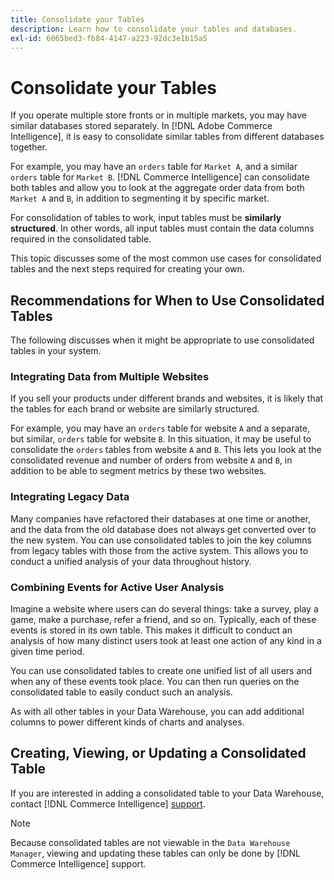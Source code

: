 ```yaml
---
title: Consolidate your Tables
description: Learn how to consolidate your tables and databases.
exl-id: 6065bed3-fb84-4147-a223-92dc3e1b15a5
---
```

# Consolidate your Tables

If you operate multiple store fronts or in multiple markets, you may have similar databases stored separately. In [!DNL Adobe Commerce Intelligence], it is easy to consolidate similar tables from different databases together.

For example, you may have an `orders` table for `Market A`, and a similar `orders` table for `Market B`. [!DNL Commerce Intelligence] can consolidate both tables and allow you to look at the aggregate order data from both `Market A` and `B`, in addition to segmenting it by specific market.

For consolidation of tables to work, input tables must be **similarly structured**. In other words, all input tables must contain the data columns required in the consolidated table.

This topic discusses some of the most common use cases for consolidated tables and the next steps required for creating your own.

## Recommendations for When to Use Consolidated Tables

The following discusses when it might be appropriate to use consolidated tables in your system.

### Integrating Data from Multiple Websites

If you sell your products under different brands and websites, it is likely that the tables for each brand or website are similarly structured.

For example, you may have an `orders` table for website `A` and a separate, but similar, `orders` table for website `B`. In this situation, it may be useful to consolidate the `orders` tables from website `A` and `B`. This lets you look at the consolidated revenue and number of orders from website `A` and `B`, in addition to be able to segment metrics by these two websites.

### Integrating Legacy Data

Many companies have refactored their databases at one time or another, and the data from the old database does not always get converted over to the new system. You can use consolidated tables to join the key columns from legacy tables with those from the active system. This allows you to conduct a unified analysis of your data throughout history.

### Combining Events for Active User Analysis

Imagine a website where users can do several things: take a survey, play a game, make a purchase, refer a friend, and so on. Typically, each of these events is stored in its own table. This makes it difficult to conduct an analysis of how many distinct users took at least one action of any kind in a given time period.

You can use consolidated tables to create one unified list of all users and when any of these events took place. You can then run queries on the consolidated table to easily conduct such an analysis.

As with all other tables in your Data Warehouse, you can add additional columns to power different kinds of charts and analyses.

## Creating, Viewing, or Updating a Consolidated Table

If you are interested in adding a consolidated table to your Data Warehouse, contact [!DNL Commerce Intelligence] [support](../guide-overview.md).

>[!NOTE]
>
>Because consolidated tables are not viewable in the `Data Warehouse Manager`, viewing and updating these tables can only be done by [!DNL Commerce Intelligence] support.
